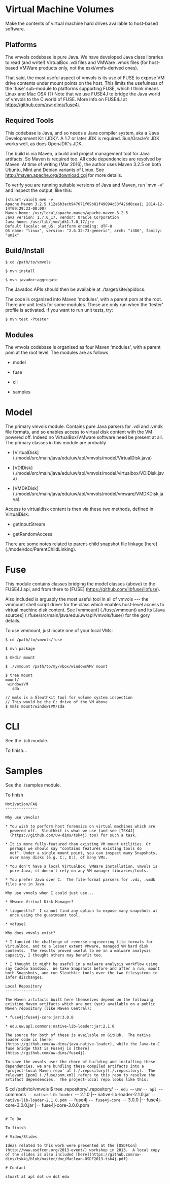Virtual Machine Volumes
=======================

Make the contents of virtual machine hard drives available to
host-based software.


Platforms
---------

The vmvols codebase is pure Java.  We have developed Java class
libraries to read (and write!) VirtualBox .vdi files and VMWare .vmdk
files (for host-based VMWare products only, not the esxi/vmfs-derived
ones).

That said, the most useful aspect of vmvols is its use of FUSE to
expose VM drive contents under mount points on the host.  This
limits the usefulness of the 'fuse' sub-module to platforms
supporting FUSE, which I think means Linux and Mac OSX (?)  Note that
we use FUSE4J to bridge the Java world of vmvols to the C world of FUSE.
More info on FUSE4J at https://github.com/uw-dims/fuse4j.

Required Tools
--------------

This codebase is Java, and so needs a Java compiler system, aka a
'Java Developmment Kit (JDK)'.  A 1.7 or later JDK is required.
Sun/Oracle's JDK works well, as does OpenJDK's JDK.

The build is via Maven, a build and project management tool for Java
artifacts. So Maven is required too.  All code dependencies are
resolved by Maven. At time of writing (Mar 2016), the author uses
Maven 3.2.5 on both Ubuntu, Mint and Debian variants of Linux. See
http://maven.apache.org/download.cgi for more details.

To verify you are running suitable versions of Java and Maven, run
'mvn -v' and inspect the output, like this:

```
[stuart-vaio]$ mvn -v
Apache Maven 3.2.5 (12a6b3acb947671f09b81f49094c53f426d8cea1; 2014-12-14T09:29:23-08:00)
Maven home: /usr/local/apache-maven/apache-maven-3.2.5
Java version: 1.7.0_17, vendor: Oracle Corporation
Java home: /usr/lib/jvm/jdk1.7.0_17/jre
Default locale: en_US, platform encoding: UTF-8
OS name: "linux", version: "2.6.32-73-generic", arch: "i386", family: "unix"
```

Build/Install
------------

```
$ cd /path/to/vmvols

$ mvn install

$ mvn javadoc:aggregate
```

The Javadoc APIs should then be available at ./target/site/apidocs.

The code is organized into Maven 'modules', with a parent pom at
the root. There are unit tests for some modules.  These are only run
when the 'tester' profile is activated.  If you want to run unit
tests, try:

```
$ mvn test -Ptester
```

Modules
-------

The vmvols codebase is organised as four Maven 'modules', with a
parent pom at the root level.  The modules are as follows

* model

* fuse

* cli

* samples

# Model

The primary vmvols module.  Contains pure Java parsers for .vdi and
.vmdk file formats, and so enables access to virtual disk content with
the VM powered off.  Indeed no VirtualBox/VMware software need be
present at all.  The primary classes in this module are probably

* [VirtualDisk]
  (./model/src/main/java/edu/uw/apl/vmvols/model/VirtualDisk.java)
  
* [VDIDisk] (./model/src/main/java/edu/uw/apl/vmvols/model/virtualbox/VDIDisk.java)

* [VMDKDisk] (./model/src/main/java/edu/uw/apl/vmvols/model/vmware/VMDKDisk.java)

Access to virtualdisk content is then via these two methods, defined
in VirtualDisk:

* getInputStream

* getRandomAccess

There are some notes related to parent-child snapshot file linkage
[here] (./model/doc/ParentChildLinking).

# Fuse

This module contains classes bridging the model classes (above) to the
FUSE4J api, and from there to [FUSE]
(https://github.com/libfuse/libfuse).

Also included is arguably the most useful tool in all of vmvols ---
the vmmount shell script driver for the class which enables host-level
access to virtual machine disk content. See [vmmount] (./fuse/vmmount)
and its [Java sources] (./fuse/src/main/java/edu/uw/apl/vmvols/fuse/)
for the gory details.

To use vmmount, just locate one of your local VMs:

```
$ cd /path/to/vmvols/fuse

$ mvn package

$ mkdir mount

$ ./vmmount /path/to/my/vbox/windowsVM/ mount

$ tree mount
mount/
 windowsVM
   sda
   
// mmls is a Sleuthkit tool for volume system inspection
// This would be the C: drive of the VM above
$ mmls mount/windowsVM/sda
```
# CLI

See the ./cli module.

To finish...

# Samples

See the ./samples module.

To finish

```
Motivation/FAQ
--------------

Why use vmvols?

* You wish to perform host forensics on virtual machines which are
  powered off.  Sleuthkit is what we use (and see [TSK4J]
  (https://github.com/uw-dims/tsk4j) too) for such a task.

* It is more fully-featured than existing VM mount utilities. Or
  perhaps we should say "contains features existing tools do
  not". Under a single mount point, you can inspect many Snapshots,
  over many disks (e.g. C:, D:), of many VMs.

* You don't have a local VirtualBox, VMWare installation. vmvols is
  pure Java, it doesn't rely on any VM manager libraries/tools.

* You prefer Java over C.  The file-format parsers for .vdi, .vmdk
files are in Java.

Why use vmvols when I could just use...

* VMware Virtual Disk Manager?

* libguestfs?  I cannot find any option to expose many snapshots at
  once using the guestmount tool.

* vdfuse?

Why does vmvols exist?
  
* I fancied the challenge of reverse engineering file formats for
Virtualbox, and to a lesser extent VMware, managed VM hard disk
contents.  The results proved useful to me in a malware analysis
capacity, I thought others may benefit too.

* I thought it might be useful in a malware analysis workflow using
say Cuckoo Sandbox.  We take Snapshots before and after a run, mount
both Snapshots, and run Sleuthkit tools over the two filesystems to
infer dischanges.

Local Repository
----------------

The Maven artifacts built here themselves depend on the following
existing Maven artifacts which are not (yet) available on a public
Maven repository (like Maven Central):

* fuse4j:fuse4j-core:jar:3.0.0

* edu.uw.apl.commons:native-lib-loader:jar:2.1.0

The source for both of these is available on GitHub.  The native
loader code is [here]
(https://github.com/uw-dims/java-native-loader), while the Java-to-C
fuse bridge that is Fuse4j is [there]
(https://github.com/uw-dims/fuse4j).

To save the vmvols user the chore of building and installing these
dependencies, we are bundling these compiled artifacts into a
'project-local Maven repo' at [./.repository](./.repository).  The
relevant [pom] (./fuse/pom.xml) refers to this repo to resolve the
artifact dependencies.  The project-local repo looks like this:

```
$ cd /path/to/vmvols
$ tree .repository/
.repository/
`-- edu
    `-- uw
        `-- apl
            `-- commons
                `-- native-lib-loader
                    `-- 2.1.0
                        |-- native-lib-loader-2.1.0.jar
                        `-- native-lib-loader-2.1.0.pom
`-- fuse4j
    `-- fuse4j-core
		`-- 3.0.0
		|-- fuse4j-core-3.0.0.jar
		|-- fuse4j-core-3.0.0.pom
```

# To Do

To finish

# Video/Slides

Ideas related to this work were presented at the [OSDFCon]
(http://www.osdfcon.org/2013-event/) workshop in 2013.  A local copy
of the slides is also included [here](https://github.com/uw-dims/tsk4j/blob/master/doc/Maclean-OSDF2013-tsk4j.pdf).

# Contact

stuart at apl dot uw dot edu


